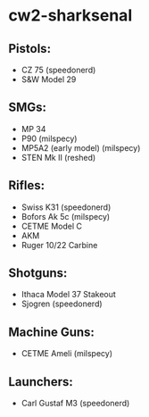# cw2-sharksenal


## Pistols:
- CZ 75 (speedonerd)
- S&W Model 29 

## SMGs:
- MP 34
- P90 (milspecy)
- MP5A2 (early model) (milspecy)
- STEN Mk II (reshed)

## Rifles:
- Swiss K31 (speedonerd)
- Bofors Ak 5c (milspecy)
- CETME Model C
- AKM
- Ruger 10/22 Carbine

## Shotguns:
- Ithaca Model 37 Stakeout
- Sjogren (speedonerd)

## Machine Guns:
- CETME Ameli (milspecy)

## Launchers:
- Carl Gustaf M3 (speedonerd)